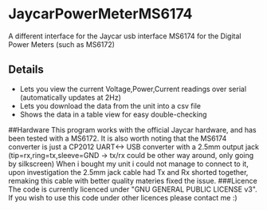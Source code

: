 # JaycarPowerMeterMS6174
A different interface for the Jaycar usb interface MS6174 for the Digital Power Meters (such as MS6172)
## Details
* Lets you view the current Voltage,Power,Current readings over serial (automatically updates at 2Hz)
* Lets you download the data from the unit into a csv file
* Shows the data in a table view for easy double-checking


##Hardware
This program works with the official Jaycar hardware, and has been tested with a MS6172.
It is also worth noting that the MS6174 converter is just a CP2012 UART<-> USB converter with a 2.5mm output jack (tip=rx,ring=tx,sleeve=GND -> tx/rx could be other way around, only going by silkscreen)
When i bought my unit i could not manage to connect to it, upon investigation the 2.5mm jack cable had Tx and Rx shorted together, remaking this cable with better quality materies fixed the issue.
###Licence
The code is currently licenced under "GNU GENERAL PUBLIC LICENSE v3".
If you wish to use this code under other licences please contact me :)